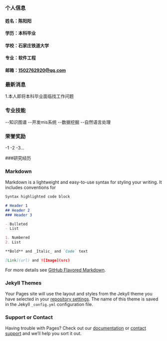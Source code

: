 ### 个人信息
#### 姓名：陈阳阳
#### 学历：本科毕业
#### 学校：石家庄铁道大学
#### 专业：软件工程
#### 邮箱：1502762920@qq.com

### 最新消息
1.本人即将本科毕业面临找工作问题

### 专业技能
--知识图谱
--开发mis系统
--数据挖掘
--自然语言处理


### 荣誉奖励
-1
-2
-3...

###研究经历



### Markdown

Markdown is a lightweight and easy-to-use syntax for styling your writing. It includes conventions for

```markdown
Syntax highlighted code block

# Header 1
## Header 2
### Header 3

- Bulleted
- List

1. Numbered
2. List

**Bold** and _Italic_ and `Code` text

[Link](url) and ![Image](src)
```

For more details see [GitHub Flavored Markdown](https://guides.github.com/features/mastering-markdown/).

### Jekyll Themes

Your Pages site will use the layout and styles from the Jekyll theme you have selected in your [repository settings](https://github.com/happybirthy123/happybirthy123.github.com/settings). The name of this theme is saved in the Jekyll `_config.yml` configuration file.

### Support or Contact

Having trouble with Pages? Check out our [documentation](https://docs.github.com/categories/github-pages-basics/) or [contact support](https://github.com/contact) and we’ll help you sort it out.
